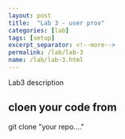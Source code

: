 ```yaml
---
layout: post
title:  "Lab 3 - user prov"
categories: [lab]
tags: [setup]
excerpt_separator: <!--more-->
permalink: /lab/lab-3
name: /lab/lab-3.html
---
```


Lab3 description
<!--more-->



## cloen your code from

git clone "your repo...."
